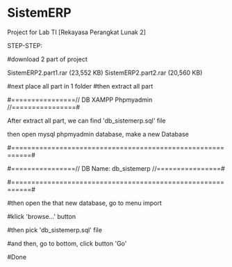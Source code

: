 # SistemERP
Project for Lab TI [Rekayasa Perangkat Lunak 2]

STEP-STEP:

#download 2 part of project

SistemERP2.part1.rar (23,552 KB)
SistemERP2.part2.rar (20,560 KB)

#next place all part in 1 folder
#then extract all part

#================// DB XAMPP Phpmyadmin //================#

After extract all part, we can find 'db_sistemerp.sql' file

then open mysql phpmyadmin database, make a new Database

#===========================================================#

#================// DB Name: db_sistemerp //================#

#===========================================================#

#then open the that new database, go to menu import

#klick 'browse...' button

#then pick 'db_sistemerp.sql' file

#and then, go to bottom, click button 'Go'

#Done

